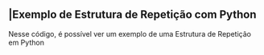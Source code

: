  ## |Exemplo de Estrutura de Repetição com Python 

   Nesse código, é possível ver um exemplo de uma Estrutura de Repetição em Python 
 
